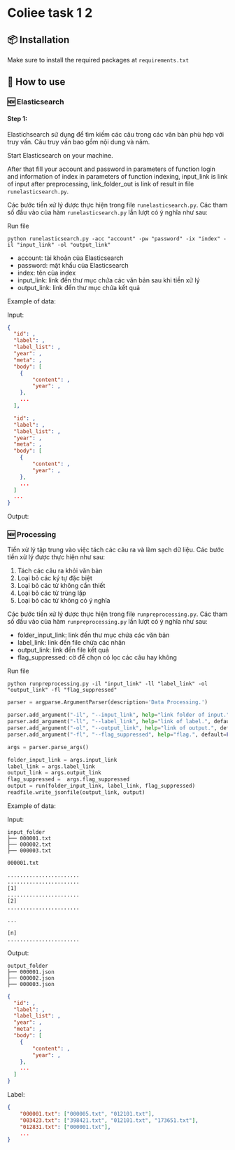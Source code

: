 # Coliee task 1 2


## 📦 Installation

Make sure to install the required packages at `requirements.txt`

## 🚀 How to use

### 🆕 Elasticsearch

#### Step 1:

Elastichsearch sử dụng để tìm kiếm các câu trong các văn bản phù hợp với truy vấn. Câu truy vấn bao gồm nội dung và năm.

Start Elasticsearch on your machine.

After that fill your account and password in parameters of function login and information of index in parameters of function indexing, input_link is link of input after preprocessing, link_folder_out is link of result in file `runelasticsearch.py`.

Các bước tiền xử lý được thực hiện trong file `runelasticsearch.py`. Các tham số đầu vào của hàm `runelasticsearch.py` lần lượt có ý nghĩa như sau:

Run file

`python runelasticsearch.py -acc "account" -pw "password" -ix "index" -il "input_link" -ol "output_link"`


* account: tài khoản của Elasticsearch
* password: mật khẩu của Elasticsearch
* index: tên của index
* input_link: link đến thư mục chứa các văn bản sau khi tiền xử lý
* output_link: link đến thư mục chứa kết quả

Example of data:

Input:
```json
{
  "id": ,
  "label": ,
  "label_list": ,
  "year": ,
  "meta": ,
  "body": [
	{
		"content": ,
		"year": ,
	},
	...
  ],

  "id": ,
  "label": ,
  "label_list": ,
  "year": ,
  "meta": ,
  "body": [
	{
		"content": ,
		"year": ,
	},
	...
  ]
  ...
}
```

Output:

### 🆕 Processing

Tiền xử lý tập trung vào việc tách các câu ra và làm sạch dữ liệu. Các bước tiền xử lý được thực hiện như sau:

1. Tách các câu ra khỏi văn bản
2. Loại bỏ các ký tự đặc biệt
3. Loại bỏ các từ không cần thiết
4. Loại bỏ các từ trùng lặp
5. Loại bỏ các từ không có ý nghĩa

Các bước tiền xử lý được thực hiện trong file `runpreprocessing.py`. Các tham số đầu vào của hàm `runpreprocessing.py` lần lượt có ý nghĩa như sau:

* folder_input_link: link đến thư mục chứa các văn bản
* label_link: link đến file chứa các nhãn
* output_link: link đến file kết quả
* flag_suppressed: cờ để chọn có lọc các câu hay không

Run file 

`python runpreprocessing.py -il "input_link" -ll "label_link" -ol "output_link" -fl "flag_suppressed"`

```python
parser = argparse.ArgumentParser(description='Data Processing.')

parser.add_argument("-il", "--input_link", help="link folder of input.", default="data/input", type=str)
parser.add_argument("-ll", "--label_link", help="link of label.", default="data/label", type=str)
parser.add_argument("-ol", "--output_link", help="link of output.", default="data/output", type=str)
parser.add_argument("-fl", "--flag_suppressed", help="flag.", default=False, type=bool)

args = parser.parse_args()

folder_input_link = args.input_link
label_link = args.label_link
output_link = args.output_link
flag_suppressed =  args.flag_suppressed
output = run(folder_input_link, label_link, flag_suppressed)
readfile.write_jsonfile(output_link, output)
```

Example of data:

Input:
```
input_folder
├── 000001.txt
├── 000002.txt
├── 000003.txt
```
`000001.txt`
```txt
.......................
.......................
[1]
.......................
[2]
.......................

...

[n]
.......................
```



Output:
```
output_folder
├── 000001.json
├── 000002.json
├── 000003.json
```
```json
{
  "id": ,
  "label": ,
  "label_list": ,
  "year": ,
  "meta": ,
  "body": [
	{
		"content": ,
		"year": ,
	},
	...
  ]
}
```

Label:
```json
{
    "000001.txt": ["000005.txt", "012101.txt"],
   	"003423.txt": ["398421.txt", "012101.txt", "173651.txt"],
   	"012831.txt": ["000001.txt"],
   	...
}
```